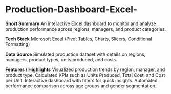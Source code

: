 # Production-Dashboard-Excel-
**Short Summary**
An interactive Excel dashboard to monitor and analyze production performance across regions, managers, and product categories.

**Tech Stack**
Microsoft Excel (Pivot Tables, Charts, Slicers, Conditional Formatting)

**Data Source**
Simulated production dataset with details on regions, managers, product types, units produced, and costs.

**Features / Highlights**
Visualized production trends by region, manager, and product type.
Calculated KPIs such as Units Produced, Total Cost, and Cost per Unit.
Interactive dashboard with filters for quick insights.
Automated performance comparison across age groups and gender segmentation.
